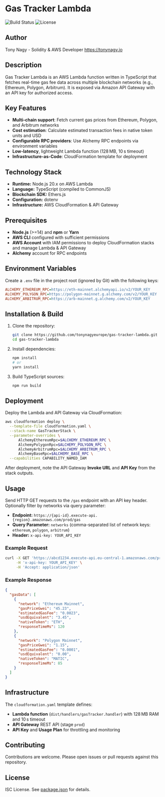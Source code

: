 # Gas Tracker Lambda

![Build Status](https://img.shields.io/badge/build-passing-brightgreen)
![License](https://img.shields.io/badge/license-MIT-blue)

## Author
Tony Nagy - Solidity & AWS Developer
https://tonynagy.io

## Description
Gas Tracker Lambda is an AWS Lambda function written in TypeScript that fetches real-time gas fee data across multiple blockchain networks (e.g., Ethereum, Polygon, Arbitrum). It is exposed via Amazon API Gateway with an API key for authorized access.

## Key Features
- **Multi-chain support**: Fetch current gas prices from Ethereum, Polygon, and Arbitrum networks
- **Cost estimation**: Calculate estimated transaction fees in native token units and USD
- **Configurable RPC providers**: Use Alchemy RPC endpoints via environment variables
- **Low-latency**, lightweight Lambda function (128 MB, 10 s timeout)
- **Infrastructure-as-Code**: CloudFormation template for deployment

## Technology Stack
- **Runtime:** Node.js 20.x on AWS Lambda
- **Language:** TypeScript (compiled to CommonJS)
- **Blockchain SDK:** Ethers.js
- **Configuration:** dotenv
- **Infrastructure:** AWS CloudFormation & API Gateway

## Prerequisites
- **Node.js** (>=14) and **npm** or **Yarn**
- **AWS CLI** configured with sufficient permissions
- **AWS Account** with IAM permissions to deploy CloudFormation stacks and manage Lambda & API Gateway
- **Alchemy** account for RPC endpoints

## Environment Variables
Create a `.env` file in the project root (ignored by Git) with the following keys:
```ini
ALCHEMY_ETHEREUM_RPC=https://eth-mainnet.alchemyapi.io/v2/YOUR_KEY
ALCHEMY_POLYGON_RPC=https://polygon-mainnet.g.alchemy.com/v2/YOUR_KEY
ALCHEMY_ARBITRUM_RPC=https://arb-mainnet.g.alchemy.com/v2/YOUR_KEY
```

## Installation & Build
1. Clone the repository:
   ```bash
   git clone https://github.com/tonynagyeurope/gas-tracker-lambda.git
   cd gas-tracker-lambda
   ```
2. Install dependencies:
   ```bash
   npm install
   # or
   yarn install
   ```
3. Build TypeScript sources:
   ```bash
   npm run build
   ```

## Deployment
Deploy the Lambda and API Gateway via CloudFormation:
```bash
aws cloudformation deploy \
  --template-file cloudformation.yaml \
  --stack-name GasTrackerStack \
  --parameter-overrides \
      AlchemyEthereumRpc=$ALCHEMY_ETHEREUM_RPC \
      AlchemyPolygonRpc=$ALCHEMY_POLYGON_RPC \
      AlchemyArbitrumRpc=$ALCHEMY_ARBITRUM_RPC \
      AlchemyBaseRpc=$ALCHEMY_BASE_RPC \
  --capabilities CAPABILITY_NAMED_IAM
```
After deployment, note the API Gateway **Invoke URL** and **API Key** from the stack outputs.

## Usage
Send HTTP GET requests to the `/gas` endpoint with an API key header. Optionally filter by networks via query parameter:
- **Endpoint:** `https://{api-id}.execute-api.{region}.amazonaws.com/prod/gas`
- **Query Parameter:** `networks` (comma-separated list of network keys: `ethereum`, `polygon`, `arbitrum`)
- **Header:** `x-api-key: YOUR_API_KEY`

### Example Request
```bash
curl -X GET 'https://abcd1234.execute-api.eu-central-1.amazonaws.com/prod/gas?networks=ethereum,polygon' \
     -H 'x-api-key: YOUR_API_KEY' \
     -H 'Accept: application/json'
```

### Example Response
```json
{
  "gasData": [
    {
      "network": "Ethereum Mainnet",
      "gasPriceGwei": "45.23",
      "estimatedGasFee": "0.0023",
      "usdEquivalent": "3.45",
      "nativeToken": "ETH",
      "responseTimeMs": 120
    },
    {
      "network": "Polygon Mainnet",
      "gasPriceGwei": "1.15",
      "estimatedGasFee": "0.0001",
      "usdEquivalent": "0.00",
      "nativeToken": "MATIC",
      "responseTimeMs": 85
    }
  ]
}
```

## Infrastructure
The `cloudformation.yaml` template defines:
- **Lambda function** (`dist/handlers/gasTracker.handler`) with 128 MB RAM and 10 s timeout
- **API Gateway** REST API (stage `prod`)
- **API Key** and **Usage Plan** for throttling and monitoring

## Contributing
Contributions are welcome. Please open issues or pull requests against this repository.

## License
ISC License. See [package.json](./package.json) for details.


